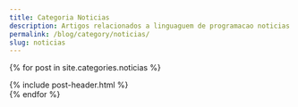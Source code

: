 ```yaml
---
title: Categoria Noticias
description: Artigos relacionados a linguaguem de programacao noticias
permalink: /blog/category/noticias/
slug: noticias
---
```


{% for post in site.categories.noticias %}
<article class="post">
{% include post-header.html %}
</article>
{% endfor %}
